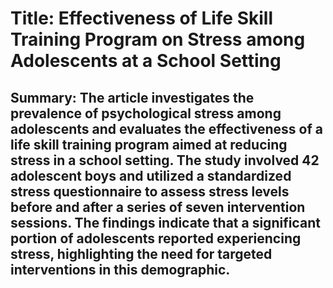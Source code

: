 # Title: Effectiveness of Life Skill Training Program on Stress among Adolescents at a School Setting

## Summary: The article investigates the prevalence of psychological stress among adolescents and evaluates the effectiveness of a life skill training program aimed at reducing stress in a school setting. The study involved 42 adolescent boys and utilized a standardized stress questionnaire to assess stress levels before and after a series of seven intervention sessions. The findings indicate that a significant portion of adolescents reported experiencing stress, highlighting the need for targeted interventions in this demographic.